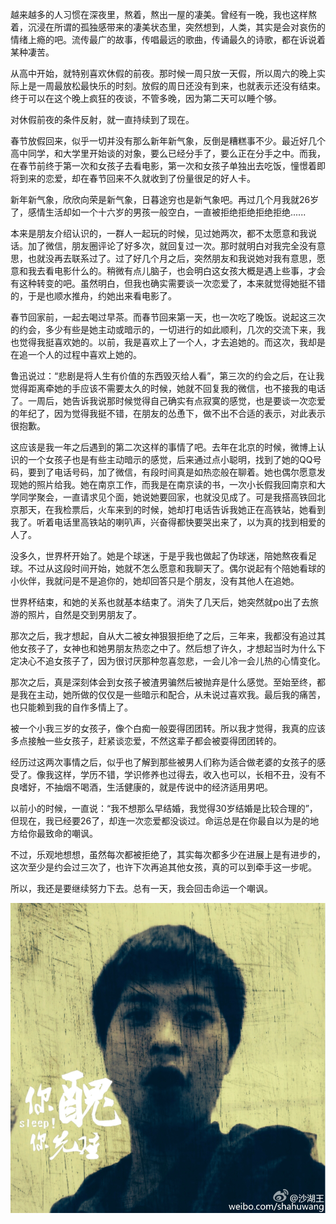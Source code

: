 越来越多的人习惯在深夜里，熬着，熬出一屋的凄美。曾经有一晚，我也这样熬着，沉浸在所谓的孤独感带来的凄美状态里，突然想到，人类，其实是会对哀伤的情绪上瘾的吧。流传最广的故事，传唱最远的歌曲，传诵最久的诗歌，都在诉说着某种凄苦。

从高中开始，就特别喜欢休假的前夜。那时候一周只放一天假，所以周六的晚上实际上是一周最放松最快乐的时刻。放假的周日还没有到来，也就表示还没有结束。终于可以在这个晚上疯狂的夜谈，不管多晚，因为第二天可以睡个够。

对休假前夜的条件反射，就一直持续到了现在。

春节放假回来，似乎一切并没有那么新年新气象，反倒是糟糕事不少。最近好几个高中同学，和大学里开始谈的对象，要么已经分手了，要么正在分手之中。而我，在春节前终于第一次和女孩子去看电影，第一次和女孩子单独出去吃饭，憧憬着即将到来的恋爱，却在春节回来不久就收到了份量很足的好人卡。

新年新气象，欣欣向荣是新气象，日暮途穷也是新气象吧。再过几个月我就26岁了，感情生活却如一个十六岁的男孩一般空白，一直被拒绝拒绝拒绝拒绝......

本来是朋友介绍认识的，一群人一起玩的时候，见过她两次，都不太愿意和我说话。加了微信，朋友圈评论了好多次，就回复过一次。那时就明白对我完全没有意思，也就没再去联系过了。过了好几个月之后，突然朋友和我说她对我有意思，愿意和我去看电影什么的。稍微有点儿脑子，也会明白这女孩大概是遇上些事，才会有这种转变的吧。虽然明白，但我也确实需要谈一次恋爱了，本来就觉得她挺不错的，于是也顺水推舟，约她出来看电影了。

春节回家前，一起去喝过早茶。而春节回来第一天，也一次吃了晚饭。说起这三次的约会，多少有些是她主动或暗示的，一切进行的如此顺利，几次的交流下来，我也觉得我挺喜欢她的。以前，我是喜欢上了一个人，才去追她的。而这次，我却是在追一个人的过程中喜欢上她的。

鲁迅说过：“悲剧是将人生有价值的东西毁灭给人看”，第三次的约会之后，在让我觉得距离牵她的手应该不需要太久的时候，她就不回复我的微信，也不接我的电话了。一周后，她告诉我说那时候觉得自己确实有点寂寞的感觉，也是要谈一次恋爱的年纪了，因为觉得我挺不错，在朋友的怂恿下，做不出不合适的表示，对此表示很抱歉。

这应该是我一年之后遇到的第二次这样的事情了吧。去年在北京的时候，微博上认识的一个女孩子也是有些主动暗示的感觉，后来通过点小聪明，找到了她的QQ号码，要到了电话号码，加了微信，有段时间真是如热恋般在聊着。她也偶尔愿意发现她的照片给我。她在南京工作，而我是在南京读的书，一次小长假我回南京和大学同学聚会，一直请求见个面，她说她要回家，也就没见成了。可是我搭高铁回北京那天，在我检票后，火车来到的时候，她却打电话告诉我她正在高铁站，她看到我了。听着电话里高铁站的喇叭声，兴奋得都快要哭出来了，以为真的找到相爱的人了。

没多久，世界杯开始了。她是个球迷，于是乎我也做起了伪球迷，陪她熬夜看足球。不过从这段时间开始，她就不怎么愿意和我聊天了。偶尔说起有个陪她看球的小伙伴，我就问是不是追你的，她却回答只是个朋友，没有其他人在追她。

世界杯结束，和她的关系也就基本结束了。消失了几天后，她突然就po出了去旅游的照片，自然是交到男朋友了。

那次之后，我才想起，自从大二被女神狠狠拒绝了之后，三年来，我都没有追过其他女孩子了，女神也和她男朋友热恋之中了。然后想了许久，才想起当时为什么下定决心不追女孩子了，因为很讨厌那种忽喜忽悲，一会儿冷一会儿热的心情变化。

那次之后，真是深刻体会到女孩子被渣男骗然后被抛弃是什么感觉。至始至终，都是我在主动，她所做的仅仅是一些暗示和配合，从未说过喜欢我。最后我的痛苦，也只能赖到我的自作多情上了。

被一个小我三岁的女孩子，像个白痴一般耍得团团转。所以我才觉得，我真的应该多点接触一些女孩子，赶紧谈恋爱，不然这辈子都会被耍得团团转的。

经历过这两次事情之后，似乎也了解到那些被男人们称为适合做老婆的女孩子的感受了。像我这样，学历不错，学识修养也过得去，收入也可以，长相不丑，没有不良嗜好，不抽烟不喝酒，生活健康的，就是传说中的经济适用男吧。

以前小的时候，一直说：“我不想那么早结婚，我觉得30岁结婚是比较合理的”，但现在，我已经要26了，却连一次恋爱都没谈过。命运总是在你最自以为是的地方给你最致命的嘲讽。

不过，乐观地想想，虽然每次都被拒绝了，其实每次都多少在进展上是有进步的，这次至少是约会过三次了，也许下次再追其他女孩，真的可以到牵手这一步呢。

所以，我还是要继续努力下去。总有一天，我会回击命运一个嘲讽。

![我](https://raw.githubusercontent.com/shahuwang/images/master/%E6%9D%82%E8%B0%88/me.png)